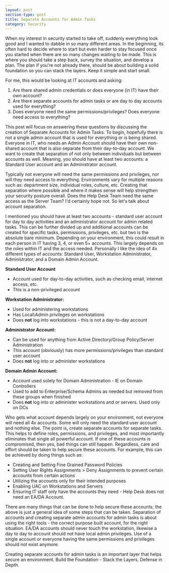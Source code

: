 ```yaml
---
layout: post
section-type: post
title: Separate Accounts for Admin Tasks
category: Security
---
```


When my interest in security started to take off, suddenly everything look good and I wanted to dabble in so many different areas.  In the beginning, its often hard to decide where to start but even harder to stay focused once you started when there are so many changes waiting to be made.  This is where you should take a step back, survey the situation, and develop a plan.  The plan if you're not already there, should be about building a solid foundation so you can stack the layers.  Keep it simple and start small.   
 
For me, this would be looking at IT accounts and asking:
1. Are there shared admin credentials or does everyone (in IT) have their own account?
2. Are there separate accounts for admin tasks or are day to day accounts used for everything? 
3. Does everyone need the same permissions/privileges?  Does everyone need access to everything?
  
This post will focus on answering these questions by discussing the creation of Separate Accounts for Admin Tasks.  To begin, hopefully there is not a single admin account that is used for everything or is being shared.  Everyone in IT, who needs an Admin Account should have their own non-shared account that is also separate from their day-to-day account.  We want to create that separation of not only between individuals but between accounts as well.  Meaning, you should have at least two accounts: a Standard User account and an Administrator account.  

Typically not everyone will need the same permissions and privileges, nor will they need access to everything.  Environments vary for multiple reasons such as: department size, individual roles, culture, etc.  Creating that separation where possible and where it makes sense will help strengthen your security posture overall.  Does the Help Desk Team need the same access as the Server Team?  I'd certainly hope not.  So let's talk about account separation. 
  
I mentioned you should have at least two accounts - standard user account for day to day activities and an administrator account for admin related tasks.  This can be further divided up and additional accounts can be created for specific tasks, permissions, privileges, etc. but two is the absolute bare minimum.  Depending on your environment, this could result in each person in IT having 3, 4, or even 5+ accounts.  This largely depends on the roles within IT and the access needed.  Personally I like the idea of 4x different types of accounts: Standard User, Workstation Administrator, Administrator, and a Domain Admin Account. 
  
**Standard User Account**
* Account used for day-to-day activities, such as checking email, internet access, etc.
* This is a non-privileged account

**Workstation Administrator:**

* Used for administering workstations
* Has Local\Admin privileges on workstations
* Does **not** log into workstations - this is not a day-to-day account

**Administrator Account:** 

* Can be used for anything from Active Directory/Group Policy/Server Administration
* This account (obviously) has more permissions/privileges than standard user account
* Does **not** log into or administer workstations

**Domain Admin Account:** 

* Account used solely for Domain Administration - IE on Domain Controllers
* Used to add to Enterprise/Schema Admins as needed but removed from these groups when finished
* Does **not** log into or administer workstations and or servers.  Used only on DCs

Who gets what account depends largely on your environment, not everyone will need all 4x accounts.  Some will only need the standard user account and nothing else.  The point is, create separate accounts for separate tasks.  This helps to define roles, permissions, and privileges, and most importantly eliminates that single all powerful account.  If one of these accounts is compromised, then yes, bad things can still happen.  Regardless, care and effort should be taken to help secure these accounts. For example, this can be achieved by doing things such as:   
   
* Creating and Setting Fine Grained Password Policies 
* Setting User Rights Assignments > Deny Assignments to prevent certain accounts from certain actions 
* Utilizing the accounts only for their intended purposes 
* Enabling UAC on Workstations and Servers 
* Ensuring IT staff only have the accounts they need - Help Desk does not need an EA/DA Account.   
 
 
There are many things that can be done to help secure these accounts; the above is just a general idea of some steps that can be taken.  Separation of accounts and creating separate admin accounts for admin tasks is about using the right tools - the correct purpose built account, for the right situation.  EA/DA accounts should never touch the workstation, likewise a day to day to account should not have local admin privileges. Use of a single account or everyone having the same permissions and privileges should not exist anymore.

Creating separate accounts for admin tasks is an important layer that helps secure an environment.  Build the Foundation - Stack the Layers.  Defense in Depth.

